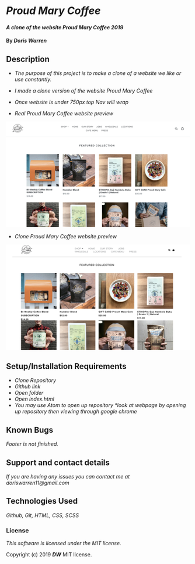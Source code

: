 # _Proud Mary Coffee_

#### _A clone of the website Proud Mary Coffee 2019_

#### By _**Doris Warren**_

## Description

* _The purpose of this project is to make a clone of a website we like or use constantly._

* _I made a clone version of the website Proud Mary Coffee_

* _Once website is under 750px top Nav will wrap_

* _Real Proud Mary Coffee website preview_

![Screen Shot](img/original.png)

* _Clone Proud Mary Coffee website preview_

![Screen Shot](img/copy.png)

## Setup/Installation Requirements

* _Clone Repository_
* _Github link_
* _Open folder_
* _Open index.html_
* _You may use Atom to open up repository *look at webpage by opening up repository then viewing through google chrome_

## Known Bugs

 _Footer is not finished._

## Support and contact details

_If you are having any issues you can contact me at doriswarren11@gmail.com_

## Technologies Used

_Github, Git, HTML, CSS, SCSS_


### License

*This software is licensed under the MIT license.*

Copyright (c) 2019 **_DW_** MIT license.
